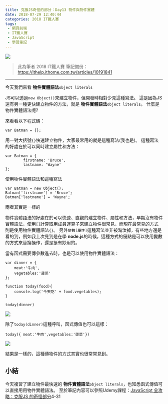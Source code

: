 ```yaml
---
title: 克服JS奇怪的部分：Day13 物件與物件實體
date: 2018-07-29 12:40:44
categories: 2018 IT鐵人賽
tags:
 - 網頁前端
 - IT鐵人賽
 - JavaScript
 - 學習筆記
---
```

![](https://2.bp.blogspot.com/--V9qD7gj65c/W1warOXdhQI/AAAAAAAAIbM/GGXuXKaVR0MmAWCHxf7kzQvejyL3tZz8wCLcBGAs/s1600/2018ITMANJS13.png)
<!-- more -->
> 此為筆者 2018 IT鐵人賽 筆記備份：https://ithelp.ithome.com.tw/articles/10191841

---

今天我們來看 **物件實體語法**`object literals`

JS可以透過`new Object()`來建立物件，但開發時相對少見這種寫法。
這是因為JS還有另一種更快建立物件的方法，就是 **物件實體語法**`object literals`。
什麼是物件實體語法呢?

來看看以下程式碼：
```JS
var Batman = {};
```
用一對大括號`{}`快速建立物件，大家最常用的就是這種寫法(我也是)。
這種寫法的好處在於可以同時建立屬性和方法：
```JS
var Batman = { 
		firstname: 'Bruce',
		lastname: 'Wayne'
};
```
使用物件實體語法和這種寫法
```JS
var Batman = new Object();
Batman['firstname'] = 'Bruce';
Batman['lastname'] = 'Wayne';
```
兩者其實是一樣的

物件實體語法的好處在於可以快速、直觀的建立物件、屬性和方法，早期沒有物件實體語法，使用`[]`計算取用成員運算子來建立物件很常見，而現在最常見的方式則是使用物件實體語法`{}`。
另外`變數[屬性]`這種寫法並非被淘汰掉，有些地方還是看的到，例如我上次見到是在學 **node.js**的時候，這種方式的優點是可以使用變數的方式來替換操作，還是挺有妙用的。

當有函式需要傳參數進去時，也是可以使用物件實體語法：
```JS
var dinner = { 
	meat:'牛肉',
	vegetables:'菠菜'
};

function today(food){
	console.log('今天吃' + food.vegetables);
}

today(dinner)
```
![](https://i.imgur.com/Fg7uY31.png)

除了`today(dinner)`這種呼叫，函式傳值也可以這樣：
```JS
today({ meat:'牛肉',vegetables:'菠菜'})
```
![](https://i.imgur.com/LzsNs8B.png)

結果是一樣的，這種傳物件的方式其實也很常常見到。
　
　
　
　
## 小結
今天複習了建立物件最快速的 **物件實體語法**`object literals`，也知悉函式傳值可以直接用用物件實體語法。
至於筆記內容可以參照Udemy課程：[JavaScript 全攻略：克服JS 的奇怪部分](https://www.udemy.com/javascriptjs/)4-31
